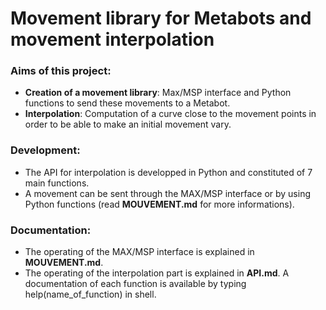 Movement library for Metabots and movement interpolation
========================================================

### Aims of this project:
* __Creation of a movement library__: Max/MSP interface and Python functions to send these movements to a Metabot.
* __Interpolation__: Computation of a curve close to the movement points in order to be able to make an initial movement vary.  

### Development:
* The API for interpolation is developped in Python and constituted of 7 main functions.
* A movement can be sent through the MAX/MSP interface or by using Python functions (read __MOUVEMENT.md__ for more informations).

### Documentation:
* The operating of the MAX/MSP interface is explained in __MOUVEMENT.md__.
* The operating of the interpolation part is explained in __API.md__. A documentation of each function is available by typing help(name_of_function) in shell.



